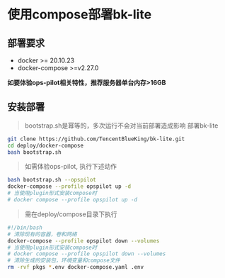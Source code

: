 # 使用compose部署bk-lite

## 部署要求

* docker >= 20.10.23
* docker-compose >=v2.27.0 

**如要体验ops-pilot相关特性，推荐服务器单台内存>16GB**

## 安装部署

> bootstrap.sh是幂等的，多次运行不会对当前部署造成影响
> 部署bk-lite
```bash
git clone https://github.com/TencentBlueKing/bk-lite.git
cd deploy/docker-compose
bash bootstrap.sh
```

> 如需体验ops-pilot, 执行下述动作
```bash
bash bootstrap.sh --opspilot
docker-compose --profile opspilot up -d
# 当使用plugin形式安装compose时
# docker compose --profile opspilot up -d
```

> 需在deploy/compose目录下执行

```bash
#!/bin/bash
# 清除现有的容器，卷和网络
docker-compose --profile opspilot down --volumes
# 当使用plugin形式安装compose时
# docker compose --profile opspilot down --volumes
# 清除生成的安装包，环境变量和compose文件
rm -rvf pkgs *.env docker-compose.yaml .env
```

